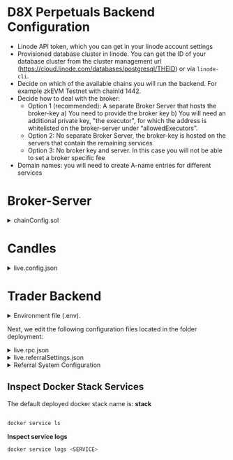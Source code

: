 # D8X Perpetuals Backend Configuration

- Linode API token, which you can get in your linode account settings
- Provisioned database cluster in linode. You can get the ID of your database cluster
  from the cluster management url
  (https://cloud.linode.com/databases/postgresql/THEID) or via `linode-cli`.
- Decide on which of the available chains you will run the backend. For example zkEVM Testnet with chainId 1442.
- Decide how to deal with the broker:
  - Option 1 (recommended): A separate Broker Server that hosts the broker-key
    a) You need to provide the broker key
    b) You will need an additional private key, "the executor", for which the address
    is whitelisted on the broker-server
    under “allowedExecutors”.
  - Option 2: No separate Broker Server, the broker-key is hosted on the servers that contain the
    remaining services
  - Option 3: No broker key and server. In this case you will not be able to set a broker specific fee
- Domain names: you will need to create A-name entries for different services

# Broker-Server

<details>
 <summary>chainConfig.sol</summary>
  Edit the segment with the relevant chainId for your deployment.
 
 The entry `allowedExecutors` in `chainConfig.json` must contain the address that executes payments for the referral system,
 that is, `allowedExecutors` must contain the address that correspond to the private 
key we set as `BROKER_KEY` in `trader-backend/.env`.

The provided entries should be fine for the following variables:

- `chainId` the chain id the entry refers to
- `name` name of the configuration-entry (for readability of the config only)
- `multiPayCtrctAddr` must be in line with the same entry in live.referralSettings.json
- `perpetualManagerProxyAddr` the address of the perpetuals-contract

</details>

# Candles

<details>
  <summary>live.config.json</summary>
  No edits required. If you run your own price-service, you can replace
  priceServiceWSEndpoint by that address. The 'id' and 'idVaa' entries correspond
  to the asset id's and idVaa between mainnet and testnet differ.
</details>

# Trader Backend

<details><summary>Environment file (.env).</summary>

You can edit environment variables in `trader-backend/.env` file. Environment
variables defined in `.env` will be used when deploying docker stack in swarm.

- Provide the connection strings `DATABASE_DSN=` in your `.env` file. If your password contains a dollar sign
  `$` or other special characters, it needs to be escaped, that is, replace `$` by `\$`. It's best to have a password with letters, dashes and underscores only.
  On Linode, the connection string will look something like this: `DATABASE_DSN="postgresql://linpostgres:ANzAaan26-o0-v1d@lin-31881-14321-pgsql-primary-private.servers.linodedb.net:5432/history"`
  and you can use the private host if you deploy in the same region as the other servers.
- Insert a broker key (BROKER_KEY=”abcde0123…” without “0x”) in .env
  - Option 1: Broker Key on Server
    - if the broker key is to be hosted on this server, then you also set the broker fee. That is, adjust BROKER_FEE_TBPS. The unit is tenth of a basis point, so 60 = 6 basis points = 0.06%.
  - Option 2: External Broker Server That Hosts The Broker-Key
    - You can run an external “broker server” that hosts the key: https://github.com/D8-X/d8x-broker-server
    - You will still need “BROKER_KEY”, and the address corresponding to your BROKER_KEY has to be whitelisted on the broker-server in the file config/live.chainConfig.json under “allowedExecutors”. (The BROKER_KEY in this case is used for the referral system to sign the payment execution request that is sent to the broker-server).
    - For the broker-server to be used, set the environment variable `REMOTE_BROKER_HTTP=""` to the http-address of your broker server, for example `REMOTE_BROKER_HTTP="https://broker.zk.awesomebroker.xyz"`
- Specify `CHAIN_ID=1442` for [the chain](https://chainlist.org/) that you are running the backend for (of course only chains where D8X perpetuals are deployed to like zkEVM testnet 1442), that must align with
  the `SDK_CONFIG_NAME` (set zkevmTestnet for chainId=1442, zkevm for chainId=1101)
- Change passwords for the entry `REDIS_PASSWORD`
  </details>

Next, we edit the following configuration files located in the folder deployment:

<details>
  <summary>live.rpc.json</summary>
  A list of RPC URLs used for interacting with the different chains.
  - You may add or remove as many RPCs as you need
  - It is encouraged to keep multiple HTTP options for best user experience/robustness
  - At least one Websocket RPC must be defined, otherwise the services will not work properly.
</details>
<details>
  <summary>live.referralSettings.json</summary>
  Configuration of the referral service.
  - You can turn off the referral system by editing config/live.referralSettings.json and setting `"referralSystemEnabled": false,` — if you choose to turn it on, see below how to configure the system.
</details>

<details>
 <summary>
  Referral System Configuration
 </summary>
The referral system is detailed in its dedicated repository. It can be configured as follows.

<details> <summary>How to set live.referralSettings.json Parameters</summary>
    
- `referrerCutPercentForTokenXHolding`
    the broker can have their own token and allow a different rebate to referrers that do not use an agency. The more tokens that the referrer holds, the higher the rebate they get. Here is how to set this. For example, in the config below the referrer without tokens gets 0.2% rebate that they can re-distribute between them and a trader, and the referrer with 100 tokens gets 1.5% rebate. Note that the referrer can also be the trader, because creating referral codes is permissionless, so don’t be to generous especially for low token holdings. 
    
- `tokenX`
    specify the token address that you as a broker want to use for the referrer cut. If you do not have a token, use the D8X token! Set the decimals according to the ERC-20 decimal convention. Most tokens use 18 decimals.
    
- `paymentScheduleCron`
    here you can schedule the rebate payments that will automatically be performed. The syntax is the one used by the “cron”-scheduling system that you might be familiar with.
    
- `paymentMaxLookBackDays`
    If no payment was processed, the maximal look-back time for trading fee rebates is 14 days. For example, fees paid 15 days ago will not be eligible for a rebate. This setting is not of high importance and 14 is a good value.
    
- `brokerPayoutAddr`
    we recommend you use a separate address that accrues the trading fees from the address that receives the fees after redistribution. Use this setting to determine the address that receives the net fees.
    </details>

</details>

## Inspect Docker Stack Services

The default deployed docker stack name is: **stack**

##

```bash
docker service ls
```

**Inspect service logs**

```bash
docker service logs <SERVICE>
```
